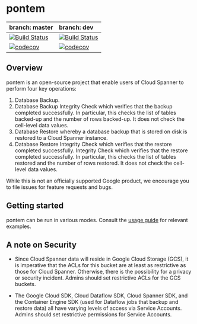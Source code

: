 # pontem

**branch: master** | **branch: dev**
:------------ | :------------
[![Build Status](https://travis-ci.org/GoogleCloudPlatform/pontem.svg?branch=master)](https://travis-ci.org/GoogleCloudPlatform/pontem)|[![Build Status](https://travis-ci.org/GoogleCloudPlatform/pontem.svg?branch=dev)](https://travis-ci.org/GoogleCloudPlatform/pontem)
[![codecov](https://codecov.io/gh/GoogleCloudPlatform/pontem/branch/master/graph/badge.svg)](https://codecov.io/gh/GoogleCloudPlatform/pontem)|[![codecov](https://codecov.io/gh/GoogleCloudPlatform/pontem/branch/dev/graph/badge.svg)](https://codecov.io/gh/GoogleCloudPlatform/pontem)

## Overview
pontem is an open-source project that enable users of Cloud Spanner
to perform four key operations:

1. Database Backup.
1. Database Backup Integrity Check which verifies that the backup completed
successfully. In particular, this checks the list of tables backed-up
and the number of rows backed-up. It does not check the cell-level data
values.
1. Database Restore whereby a database backup that is stored on disk is
restored to a Cloud Spanner instance.
1. Database Restore Integrity Check which verifies that the restore
completed successfully. Integrity Check which verifies that the restore completed
successfully. In particular, this checks the list of tables restored
and the number of rows restored. It does not check the cell-level data
values.

While this is not an officially supported Google product, we encourage you
to file issues for feature requests and bugs.

## Getting started
pontem can be run in various modes. Consult the [usage guide](USAGE.md) for
relevant examples.

## A note on Security
- Since Cloud Spanner data will reside in Google Cloud Storage (GCS),
it is imperative that the ACLs for this bucket are at least as restrictive
as those for Cloud Spanner. Otherwise, there is the possibility for a privacy
or security incident. Admins should set restrictive ACLs for the GCS
buckets.

- The Google Cloud SDK, Cloud Dataflow SDK, Cloud Spanner SDK, and the
Container Engine SDK (used for Dataflow jobs that backup and restore
data) all have varying levels of access via Service Accounts. Admins should
set restrictive permissions for Service Accounts.
